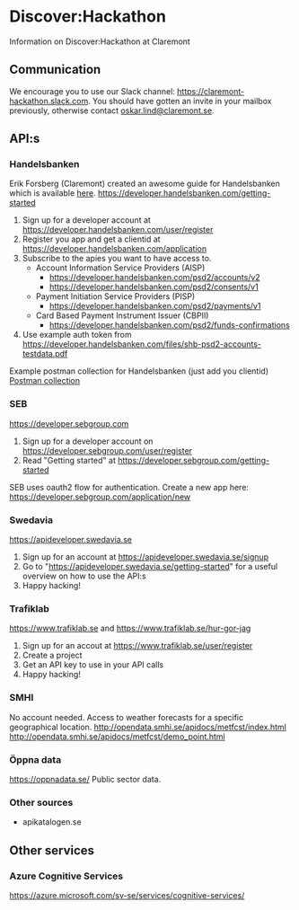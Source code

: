 # Discover:Hackathon
Information on Discover:Hackathon at Claremont

## Communication
We encourage you to use our Slack channel: https://claremont-hackathon.slack.com. You should have gotten an invite in your mailbox previously, otherwise contact oskar.lind@claremont.se.

## API:s

### Handelsbanken
Erik Forsberg (Claremont) created an awesome guide for Handelsbanken which is available [here](samples/handelsbanken).
https://developer.handelsbanken.com/getting-started
1. Sign up for a developer account at https://developer.handelsbanken.com/user/register
2. Register you app and get a clientid at https://developer.handelsbanken.com/application
3. Subscribe to the apies you want to have access to.
    * Account Information Service Providers (AISP) 
       * https://developer.handelsbanken.com/psd2/accounts/v2
       * https://developer.handelsbanken.com/psd2/consents/v1
    * Payment Initiation Service Providers (PISP)
       * https://developer.handelsbanken.com/psd2/payments/v1
    * Card Based Payment Instrument Issuer (CBPII)
       * https://developer.handelsbanken.com/psd2/funds-confirmations
4. Use example auth token from https://developer.handelsbanken.com/files/shb-psd2-accounts-testdata.pdf

Example postman collection for Handelsbanken (just add you clientid) [Postman collection](shb-psd2-postman_collection.json)

### SEB
https://developer.sebgroup.com
1. Sign up for a developer account on https://developer.sebgroup.com/user/register
2. Read "Getting started" at https://developer.sebgroup.com/getting-started

SEB uses oauth2 flow for authentication. Create a new app here: https://developer.sebgroup.com/application/new

### Swedavia
https://apideveloper.swedavia.se
1. Sign up for an account at https://apideveloper.swedavia.se/signup
2. Go to "https://apideveloper.swedavia.se/getting-started" for a useful overview on how to use the API:s
3. Happy hacking!

### Trafiklab
https://www.trafiklab.se
and https://www.trafiklab.se/hur-gor-jag
1. Sign up for an accout at https://www.trafiklab.se/user/register
2. Create a project
3. Get an API key to use in your API calls
4. Happy hacking!

### SMHI
No account needed. Access to weather forecasts for a specific geographical location.
http://opendata.smhi.se/apidocs/metfcst/index.html
http://opendata.smhi.se/apidocs/metfcst/demo_point.html

### Öppna data
https://oppnadata.se/
Public sector data. 

### Other sources
- apikatalogen.se

## Other services
### Azure Cognitive Services
https://azure.microsoft.com/sv-se/services/cognitive-services/
